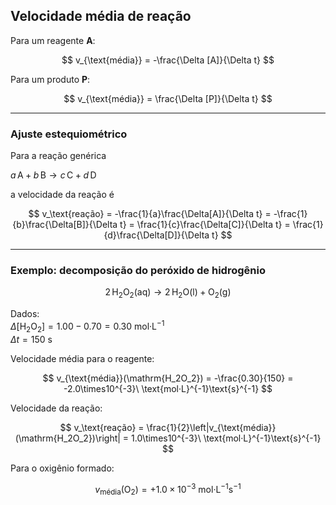 ## Velocidade média de reação

Para um reagente **A**:

$$
v_{\text{média}} = -\frac{\Delta [A]}{\Delta t}
$$

Para um produto **P**:

$$
v_{\text{média}} = \frac{\Delta [P]}{\Delta t}
$$

---

### Ajuste estequiométrico

Para a reação genérica  

$a\,\mathrm{A} + b\,\mathrm{B} \rightarrow c\,\mathrm{C} + d\,\mathrm{D}$  

a velocidade da reação é

$$
v_\text{reação}
  = -\frac{1}{a}\frac{\Delta[A]}{\Delta t}
  = -\frac{1}{b}\frac{\Delta[B]}{\Delta t}
  =  \frac{1}{c}\frac{\Delta[C]}{\Delta t}
  =  \frac{1}{d}\frac{\Delta[D]}{\Delta t}
$$

---

### Exemplo: decomposição do peróxido de hidrogênio

$$
2\,\mathrm{H_2O_2(aq)} \rightarrow 2\,\mathrm{H_2O(l)} + \mathrm{O_2(g)}
$$

Dados:  
$\Delta[\mathrm{H_2O_2}] = 1.00 - 0.70 = 0.30\ \text{mol·L}^{-1}$  
$\Delta t = 150\ \text{s}$

Velocidade média para o reagente:

$$
v_{\text{média}}(\mathrm{H_2O_2}) = -\frac{0.30}{150}
                                   = -2.0\times10^{-3}\ \text{mol·L}^{-1}\text{s}^{-1}
$$

Velocidade da reação:

$$
v_\text{reação} = \frac{1}{2}\left|v_{\text{média}}(\mathrm{H_2O_2})\right|
                = 1.0\times10^{-3}\ \text{mol·L}^{-1}\text{s}^{-1}
$$

Para o oxigênio formado:

$$
v_{\text{média}}(\mathrm{O_2}) = +1.0\times10^{-3}\ \text{mol·L}^{-1}\text{s}^{-1}
$$
